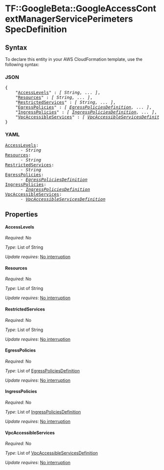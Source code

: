 # TF::GoogleBeta::GoogleAccessContextManagerServicePerimeters SpecDefinition

## Syntax

To declare this entity in your AWS CloudFormation template, use the following syntax:

### JSON

<pre>
{
    "<a href="#accesslevels" title="AccessLevels">AccessLevels</a>" : <i>[ String, ... ]</i>,
    "<a href="#resources" title="Resources">Resources</a>" : <i>[ String, ... ]</i>,
    "<a href="#restrictedservices" title="RestrictedServices">RestrictedServices</a>" : <i>[ String, ... ]</i>,
    "<a href="#egresspolicies" title="EgressPolicies">EgressPolicies</a>" : <i>[ <a href="egresspoliciesdefinition.md">EgressPoliciesDefinition</a>, ... ]</i>,
    "<a href="#ingresspolicies" title="IngressPolicies">IngressPolicies</a>" : <i>[ <a href="ingresspoliciesdefinition.md">IngressPoliciesDefinition</a>, ... ]</i>,
    "<a href="#vpcaccessibleservices" title="VpcAccessibleServices">VpcAccessibleServices</a>" : <i>[ <a href="vpcaccessibleservicesdefinition.md">VpcAccessibleServicesDefinition</a>, ... ]</i>
}
</pre>

### YAML

<pre>
<a href="#accesslevels" title="AccessLevels">AccessLevels</a>: <i>
      - String</i>
<a href="#resources" title="Resources">Resources</a>: <i>
      - String</i>
<a href="#restrictedservices" title="RestrictedServices">RestrictedServices</a>: <i>
      - String</i>
<a href="#egresspolicies" title="EgressPolicies">EgressPolicies</a>: <i>
      - <a href="egresspoliciesdefinition.md">EgressPoliciesDefinition</a></i>
<a href="#ingresspolicies" title="IngressPolicies">IngressPolicies</a>: <i>
      - <a href="ingresspoliciesdefinition.md">IngressPoliciesDefinition</a></i>
<a href="#vpcaccessibleservices" title="VpcAccessibleServices">VpcAccessibleServices</a>: <i>
      - <a href="vpcaccessibleservicesdefinition.md">VpcAccessibleServicesDefinition</a></i>
</pre>

## Properties

#### AccessLevels

_Required_: No

_Type_: List of String

_Update requires_: [No interruption](https://docs.aws.amazon.com/AWSCloudFormation/latest/UserGuide/using-cfn-updating-stacks-update-behaviors.html#update-no-interrupt)

#### Resources

_Required_: No

_Type_: List of String

_Update requires_: [No interruption](https://docs.aws.amazon.com/AWSCloudFormation/latest/UserGuide/using-cfn-updating-stacks-update-behaviors.html#update-no-interrupt)

#### RestrictedServices

_Required_: No

_Type_: List of String

_Update requires_: [No interruption](https://docs.aws.amazon.com/AWSCloudFormation/latest/UserGuide/using-cfn-updating-stacks-update-behaviors.html#update-no-interrupt)

#### EgressPolicies

_Required_: No

_Type_: List of <a href="egresspoliciesdefinition.md">EgressPoliciesDefinition</a>

_Update requires_: [No interruption](https://docs.aws.amazon.com/AWSCloudFormation/latest/UserGuide/using-cfn-updating-stacks-update-behaviors.html#update-no-interrupt)

#### IngressPolicies

_Required_: No

_Type_: List of <a href="ingresspoliciesdefinition.md">IngressPoliciesDefinition</a>

_Update requires_: [No interruption](https://docs.aws.amazon.com/AWSCloudFormation/latest/UserGuide/using-cfn-updating-stacks-update-behaviors.html#update-no-interrupt)

#### VpcAccessibleServices

_Required_: No

_Type_: List of <a href="vpcaccessibleservicesdefinition.md">VpcAccessibleServicesDefinition</a>

_Update requires_: [No interruption](https://docs.aws.amazon.com/AWSCloudFormation/latest/UserGuide/using-cfn-updating-stacks-update-behaviors.html#update-no-interrupt)

